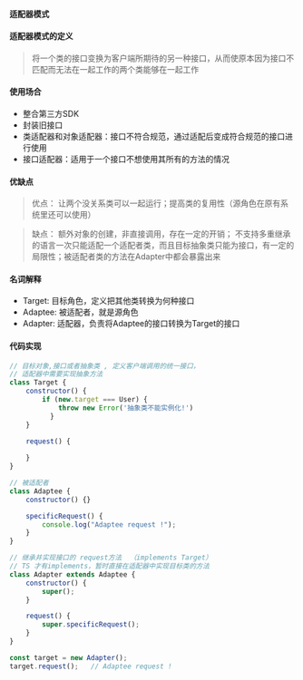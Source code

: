 #### 适配器模式

#### 适配器模式的定义
> 将一个类的接口变换为客户端所期待的另一种接口，从而使原本因为接口不匹配而无法在一起工作的两个类能够在一起工作

#### 使用场合
+ 整合第三方SDK
+ 封装旧接口
+ 类适配器和对象适配器：接口不符合规范，通过适配后变成符合规范的接口进行使用
+ 接口适配器：适用于一个接口不想使用其所有的方法的情况

#### 优缺点
> 优点： 让两个没关系类可以一起运行；提高类的复用性（源角色在原有系统里还可以使用）

> 缺点： 额外对象的创建，非直接调用，存在一定的开销； 不支持多重继承的语言一次只能适配一个适配者类，而且目标抽象类只能为接口，有一定的局限性；被适配者类的方法在Adapter中都会暴露出来

#### 名词解释
+ Target: 目标角色，定义把其他类转换为何种接口
+ Adaptee: 被适配者，就是源角色
+ Adapter: 适配器，负责将Adaptee的接口转换为Target的接口

#### 代码实现

```js
// 目标对象,接口或者抽象类 , 定义客户端调用的统一接口，
// 适配器中需要实现抽象方法
class Target {
    constructor() {
        if (new.target === User) {
            throw new Error('抽象类不能实例化!')
          }
    }

    request() {
    
    }
}

// 被适配者
class Adaptee {
    constructor() {}

    specificRequest() {
        console.log("Adaptee request !");
    }
}

// 继承并实现接口的 request方法  （implements Target）
// TS 才有implements，暂时直接在适配器中实现目标类的方法
class Adapter extends Adaptee {
    constructor() {
        super();
    }

    request() {
        super.specificRequest();
    }
}

const target = new Adapter();
target.request();   // Adaptee request !
```




